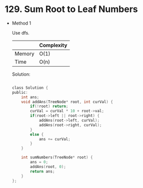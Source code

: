 # 129. Sum Root to Leaf Numbers 
- Method 1

    Use dfs.

    | |   Complexity  |
    | ----------- | ----------- | 
    |  Memory     | O(1) | 
    |      Time       |  O(n) | 


    Solution:

    ``` h

    class Solution {
    public:
        int ans;
        void addAns(TreeNode* root, int curVal) {
            if(!root) return;
            curVal = curVal * 10 + root->val;
            if(root->left || root->right) {
                addAns(root->left, curVal);
                addAns(root->right, curVal);
            }
            else {
                ans += curVal;
            }
        }

        int sumNumbers(TreeNode* root) {
            ans = 0;
            addAns(root, 0);
            return ans;
        }
    };

    ```

<!-- - Method 2

    This is another method.

    | |   Complexity  |
    | ----------- | ----------- | 
    |  Memory     | O(n) | 
    |      Time       |  O(n) | 


    Solution:

    ``` h



    ```

- Additional Knowledge:
       
    Here are some additional knowledge.



<br> -->